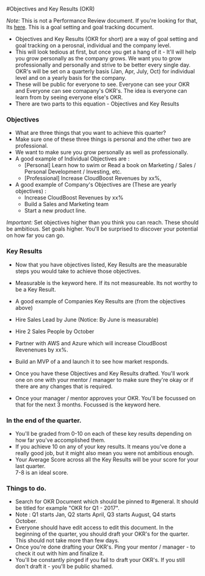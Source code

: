 #Objectives and Key Results (OKR)

*Note:* This is not a Performance Review document. If you're looking for that, Its [here](/people-operations/peformance-review/README.md). This is a goal setting and goal tracking document.


- Objectives and Key Results (OKR for short) are a way of goal setting and goal tracking on a perosnal, individual and the company level.
- This will look tedious at first, but once you get a hang of it - It'll will help you grow personally as the company grows. We want you to grow professionally and personally and strive to be better every single day.
OKR's will be set on a quarterly basis (Jan, Apr, July, Oct) for individual level and on a yearly basis for the company.
- These will be public for everyone to see. Everyone can see your OKR and Everyone can see comapany's OKR's. The idea is everyone can learn from by seeing everyone else's OKR.
- There are two parts to this equation  - Objectives and Key Results

### Objectives
- What are three things that you want to achieve this quarter?
- Make sure one of these three things is personal and the other two are professional.
- We want to make sure you grow personally as well as professionally.
- A good example of Individual Objectives are :
  - [Personal] Learn how to swim or Read a book on Marketing / Sales / Personal Development / Investing, etc.
  - [Professional] Increase CloudBoost Revenues by xx%,
- A good example of Company's Objectives are (These are yearly objectives) :
  - Increase CloudBoost Revenues by xx%
  - Build a Sales and Marketing team
  - Start a new product line.

*Important:* Set objectives higher than you think you can reach. These should be ambitious. Set goals higher. You'll be surprised to discover your potential on how far you can go.

### Key Results

- Now that you have objectives listed, Key Results are the measurable steps you would take to achieve those objectives.
- Measurable is the keyword here. If its not measureable. Its not worthy to be a Key Result.
- A good example of Companies Key Results are (from the objectives above)
- Hire Sales Lead by June (Notice: By June is measurable)
- Hire 2 Sales People by October
- Partner with AWS and Azure which will increase CloudBoost Revenenues by xx%.
- Build an MVP of a <NewProduct> and launch it to see how market responds.

- Once you have these Objectives and Key Results drafted. You'll work one on one with your mentor / manager to make sure they're okay or if there are any changes that is required.
- Once your manager / mentor approves your OKR. You'll be focussed on that for the next 3 months. Focussed is the keyword here.

### In the end of the quarter.

- You'll be graded from 0-10 on each of these key results depending on how far you've accomplished them.
- If you achieve 10 on any of your key results. It means you've done a really good job, but it might also mean you were not ambitious enough.
- Your Average Score across all the Key Results will be your score for your last quarter.  
7-8 is an ideal score.

### Things to do.

- Search for OKR Document which should be pinned to #general. It should be titled for example "OKR for Q1 - 2017".
- Note :  Q1 starts Jan, Q2 starts April, Q3 starts August, Q4 starts October.  
- Everyone should have edit access to edit this document. In the beginning of the quarter, you should draft your OKR's for the quarter. This should not take more than few days.
- Once you're done drafting your OKR's. Ping your mentor / manager - to check it out with him and finalize it.
- You'll be constantly pinged if you fail to draft your OKR's. If you still don't draft it - you'll be public shamed.
